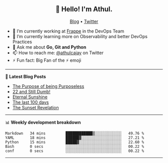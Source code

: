 <h2 align="center">👋 Hello! I'm Athul.</h2>
<p align="center">
  <a href="https://blog.athulcyriac.in">Blog</a> •
  <a href="https://twitter.com/athulcajay">Twitter</a>
</p>


- 🔭 I’m currently working at [Frappe](https://frappe.io) in the DevOps Team
- 🌱 I’m currently learning more on Observability and better DevOps Practices
- 💬 Ask me about **Go, Git and Python**
- 📫 How to reach me: [@athulcajay](https://twitter.com/athulcajay) on Twitter
- ⚡ Fun fact: Big Fan of the :zap: emoji

-------

**📝 Latest Blog Posts**

<!-- BLOG-POST-LIST:START -->
- [The Purpose of being Purposeless](https://blog.athulcyriac.in/blog/purpose/)
- [22 and Still Dumb!](https://blog.athulcyriac.in/blog/2022/)
- [Eternal Sunshine](https://blog.athulcyriac.in/blog/college-trip/)
- [The last 100 days](https://blog.athulcyriac.in/blog/final-year/)
- [The Sunset Revelation](https://blog.athulcyriac.in/blog/philosphy-2/)
<!-- BLOG-POST-LIST:END -->

-------

📊 **Weekly development breakdown**
<!--START_SECTION:waka-->

```text
Markdown   34 mins         ████████████▒░░░░░░░░░░░░   49.76 %
YAML       18 mins         ██████▓░░░░░░░░░░░░░░░░░░   27.21 %
Python     15 mins         █████▓░░░░░░░░░░░░░░░░░░░   22.60 %
Bash       0 secs          ░░░░░░░░░░░░░░░░░░░░░░░░░   00.22 %
conf       0 secs          ░░░░░░░░░░░░░░░░░░░░░░░░░   00.22 %
```

<!--END_SECTION:waka-->

-------
